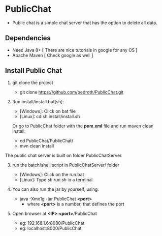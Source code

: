 # PublicChat

 * Public chat is a simple chat server that has the option to delete all data. 

 ## Dependencies
* Need Java 8+ [ There are nice tutorials in google for any OS ]
* Apache Maven [ Check google as well ]

 ## Install Public Chat

1) git clone the project
	* git clone https://github.com/pedroth/PublicChat.git

2) Run install/install.bat[sh]:
    * [Windows]: Click on bat file
    * [Linux]: cd sh install/install.sh

   Or go to PublicChat folder with the **pom.xml** file and run maven clean install:
	* cd PublicChat/PublicChat/
	* mvn clean install

The public chat server is built on folder PublicChatServer.

3) run the batch/shell script in PublicChatServer/ folder
	* [Windows]: Click on the run.bat
	* [Linux]: Type *sh run.sh* in a terminal

4) You can also run the jar by yourself, using:
	* java -Xmx1g -jar PublicChat **\<port>**
		* where **\<port>** is a number, that defines the port 
		
5) Open browser at  **\<IP>**:**\<port>**/PublicChat
	* eg: 192.168.1.6:8080/PublicChat
	* eg: localhost:8000/PublicChat 
